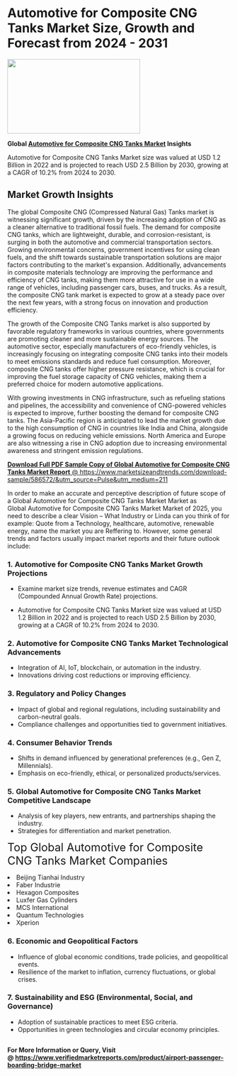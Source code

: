 <H1>Automotive for Composite CNG Tanks Market Size, Growth and Forecast from 2024 - 2031</H1><img class="aligncenter size-medium wp-image-584254" src="https://thirdeyenews.in/wp-content/uploads/2024/09/Global-Market-Research-300x168.jpeg" alt="" width="300" height="168" /><p><strong>Global&nbsp;<a href="https://www.marketsizeandtrends.com/download-sample/586572/&amp;utm_source=Pulse&amp;utm_medium=211">Automotive for Composite CNG Tanks Market</a> Insights</strong></p><p>Automotive for Composite CNG Tanks Market size was valued at USD 1.2 Billion in 2022 and is projected to reach USD 2.5 Billion by 2030, growing at a CAGR of 10.2% from 2024 to 2030.</p><p><h2>Market Growth Insights</h2> <p>The global Composite CNG (Compressed Natural Gas) Tanks market is witnessing significant growth, driven by the increasing adoption of CNG as a cleaner alternative to traditional fossil fuels. The demand for composite CNG tanks, which are lightweight, durable, and corrosion-resistant, is surging in both the automotive and commercial transportation sectors. Growing environmental concerns, government incentives for using clean fuels, and the shift towards sustainable transportation solutions are major factors contributing to the market's expansion. Additionally, advancements in composite materials technology are improving the performance and efficiency of CNG tanks, making them more attractive for use in a wide range of vehicles, including passenger cars, buses, and trucks. As a result, the composite CNG tank market is expected to grow at a steady pace over the next few years, with a strong focus on innovation and production efficiency.</p> <p><a href="#"></a></p> <p>The growth of the Composite CNG Tanks market is also supported by favorable regulatory frameworks in various countries, where governments are promoting cleaner and more sustainable energy sources. The automotive sector, especially manufacturers of eco-friendly vehicles, is increasingly focusing on integrating composite CNG tanks into their models to meet emissions standards and reduce fuel consumption. Moreover, composite CNG tanks offer higher pressure resistance, which is crucial for improving the fuel storage capacity of CNG vehicles, making them a preferred choice for modern automotive applications.</p> <p>With growing investments in CNG infrastructure, such as refueling stations and pipelines, the accessibility and convenience of CNG-powered vehicles is expected to improve, further boosting the demand for composite CNG tanks. The Asia-Pacific region is anticipated to lead the market growth due to the high consumption of CNG in countries like India and China, alongside a growing focus on reducing vehicle emissions. North America and Europe are also witnessing a rise in CNG adoption due to increasing environmental awareness and stringent emission regulations.</p> <p><a href="#"></p><p><span class=""><strong>Download Full PDF Sample Copy of Global Automotive for Composite CNG Tanks Market Report</strong> @ <a href="https://www.marketsizeandtrends.com/download-sample/586572/&amp;utm_source=Pulse&amp;utm_medium=211" target="_blank">https://www.marketsizeandtrends.com/download-sample/586572/&amp;utm_source=Pulse&amp;utm_medium=211</a></span></p><p>In order to make an accurate and perceptive description of future scope of a Global&nbsp;Automotive for Composite CNG Tanks Market Market as Global&nbsp;Automotive for Composite CNG Tanks Market Market of 2025, you need to describe a clear Vision &ndash; What Industry or Linda can you think of for example: Quote from a Technology, healthcare, automotive, renewable energy, name the market you are Reffering to. However, some general trends and factors usually impact market reports and their future outlook include:</p><h3>1.&nbsp;<strong>Automotive for Composite CNG Tanks Market Growth Projections</strong></h3><ul><li>Examine market size trends, revenue estimates and CAGR (Compounded Annual Growth Rate) projections.</li><li><p>Automotive for Composite CNG Tanks Market size was valued at USD 1.2 Billion in 2022 and is projected to reach USD 2.5 Billion by 2030, growing at a CAGR of 10.2% from 2024 to 2030.</p></li></ul><h3>2.&nbsp;<strong>Automotive for Composite CNG Tanks Market Technological Advancements</strong></h3><ul><li>Integration of AI, IoT, blockchain, or automation in the industry.</li><li>Innovations driving cost reductions or improving efficiency.</li></ul><h3>3.&nbsp;<strong>Regulatory and Policy Changes</strong></h3><ul><li>Impact of global and regional regulations, including sustainability and carbon-neutral goals.</li><li>Compliance challenges and opportunities tied to government initiatives.</li></ul><h3>4.&nbsp;<strong>Consumer Behavior Trends</strong></h3><ul><li>Shifts in demand influenced by generational preferences (e.g., Gen Z, Millennials).</li><li>Emphasis on eco-friendly, ethical, or personalized products/services.</li></ul><h3>5.&nbsp;<strong>Global Automotive for Composite CNG Tanks Market Competitive Landscape</strong></h3><ul><li>Analysis of key players, new entrants, and partnerships shaping the industry.</li><li>Strategies for differentiation and market penetration.</li></ul><p data-pm-slice="1 1 []"><span style="color: inherit; font-family: inherit; font-size: 25px;">Top Global Automotive for Composite CNG Tanks Market Companies</span></p><div class="" data-test-id=""><p><li>Beijing Tianhai Industry</li><li> Faber Industrie</li><li> Hexagon Composites</li><li> Luxfer Gas Cylinders</li><li> MCS International</li><li> Quantum Technologies</li><li> Xperion</li></p></div><h3>6.&nbsp;<strong>Economic and Geopolitical Factors</strong></h3><ul><li>Influence of global economic conditions, trade policies, and geopolitical events.</li><li>Resilience of the market to inflation, currency fluctuations, or global crises.</li></ul><h3>7.&nbsp;<strong>Sustainability and ESG (Environmental, Social, and Governance)</strong></h3><ul><li>Adoption of sustainable practices to meet ESG criteria.</li><li>Opportunities in green technologies and circular economy principles.</li></ul><h2><strong style="font-size: 14px;">For More Information or Query, Visit @&nbsp;</strong><a style="background-color: #ffffff; font-size: 14px;" href="https://www.marketsizeandtrends.com/report/automotive-for-composite-cng-tanks-market/" target="_blank">https://www.verifiedmarketreports.com/product/airport-passenger-boarding-bridge-market</a></h2>

